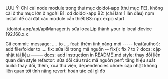 LƯU Ý: Chỉ cài node module trong thư mục doidoi-app (thư mục FE), không cài ở thư mục lớn ở ngoài
B1: cd doidoi-app
B2: (chỉ làm 1 lần đầu) npm install để cài đặt các module cần thiết
B3: npx expo start

./doidoi-app/api/apiManager.ts sửa local_ip thành your ip local device 192.168.x.x

Git commit:
message: .... to ....
feat: thêm tính năng mới ----- feat(author): add file/folder to ....
fix: sửa lỗi trong mã nguồn -- fix(): fix ? to ?
docs: cập nhật tài liệu ------ docs: add instruction in README.md
style: thay đổi liên quan đến style
refactor: sửa đổi cấu trúc mã nguồn
perf: tăng hiệu suất
build: thay đổi, thêm, xoá thư viện, dependencies 
chore: cập nhật không liên quan tới tính năng
revert: hoàn tác cái gì đó
